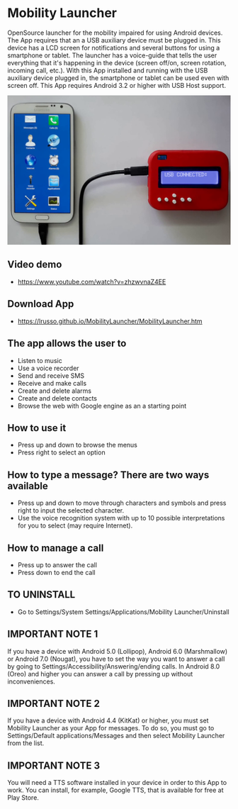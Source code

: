 # Mobility Launcher

OpenSource launcher for the mobility impaired for using Android devices. The App requires that an a USB auxiliary device must be plugged in. This device has a LCD screen for notifications and several buttons for using a smartphone or tablet. The launcher has a voice-guide that tells the user everything that it's happening in the device (screen off/on, screen rotation, incoming call, etc.). With this App installed and running with the USB auxiliary device plugged in, the smartphone or tablet can be used even with screen off. This App requires Android 3.2 or higher with USB Host support.

![alt screenshot](https://raw.githubusercontent.com/lrusso/MobilityLauncher/master/MobilityLauncher.png)

## Video demo
- https://www.youtube.com/watch?v=zhzwvnaZ4EE

## Download App
- https://lrusso.github.io/MobilityLauncher/MobilityLauncher.htm

## The app allows the user to
- Listen to music
- Use a voice recorder
- Send and receive SMS
- Receive and make calls
- Create and delete alarms
- Create and delete contacts
- Browse the web with Google engine as an a starting point

## How to use it
- Press up and down to browse the menus
- Press right to select an option

## How to type a message? There are two ways available
- Press up and down to move through characters and symbols and press right to input the selected character.
- Use the voice recognition system with up to 10 possible interpretations for you to select (may require Internet).

## How to manage a call
- Press up to answer the call
- Press down to end the call

## TO UNINSTALL
- Go to Settings/System Settings/Applications/Mobility Launcher/Uninstall

## IMPORTANT NOTE 1
If you have a device with Android 5.0 (Lollipop), Android 6.0 (Marshmallow) or Android 7.0 (Nougat), you have to set the way you want to answer a call by going to Settings/Accessibility/Answering/ending calls. In Android 8.0 (Oreo) and higher you can answer a call by pressing up without inconveniences.

## IMPORTANT NOTE 2
If you have a device with Android 4.4 (KitKat) or higher, you must set Mobility Launcher as your App for messages. To do so, you must go to Settings/Default applications/Messages and then select Mobility Launcher from the list.

## IMPORTANT NOTE 3
You will need a TTS software installed in your device in order to this App to work. You can install, for example, Google TTS, that is available for free at Play Store.

